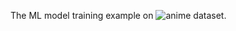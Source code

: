 The ML model training example on ![anime dataset](https://www.kaggle.com/datasets/diraizel/anime-images-dataset).
